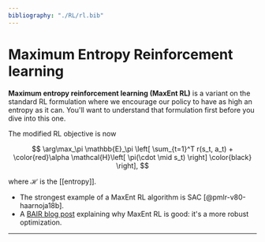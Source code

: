 ```yaml
---
bibliography: "./RL/rl.bib"
---
```


# Maximum Entropy Reinforcement learning

**Maximum entropy reinforcement learning (MaxEnt RL)** is a variant on the standard RL formulation where we encourage our policy to have as high an entropy as it can. You'll want to understand that formulation first before you dive into this one.

The modified RL objective is now

$$
\arg\max_\pi  \mathbb{E}_\pi \left[ \sum_{t=1}^T r(s_t, a_t) + \color{red}\alpha \mathcal{H}\left[ \pi(\cdot \mid s_t) \right] \color{black} \right],
$$

where $\mathcal{H}$ is the [[entropy]].

- The strongest example of a MaxEnt RL algorithm is SAC [@pmlr-v80-haarnoja18b].
- A [BAIR blog post](https://bair.berkeley.edu/blog/2021/03/10/maxent-robust-rl/) explaining why MaxEnt RL is good: it's a more robust optimization.

---
